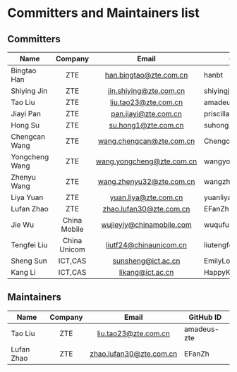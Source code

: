 # Committers and Maintainers list

## Committers

| Name           |   Company    |           Email           | GitHub ID           |
| -------------- | :----------: | :-----------------------: | ------------------- |
| Bingtao Han    |     ZTE      |  han.bingtao@zte.com.cn   | hanbt               |
| Shiying Jin    |     ZTE      |  jin.shiying@zte.com.cn   | shiyingjin          |
| Tao Liu        |     ZTE      |   liu.tao23@zte.com.cn    | amadeus-zte         |
| Jiayi Pan      |     ZTE      |   pan.jiayi@zte.com.cn    | priscilla-pan       |
| Hong Su        |     ZTE      |    su.hong1@zte.com.cn    | suhong1             |
| Chengcan Wang  |     ZTE      | wang.chengcan@zte.com.cn  | ChengcanWang-com    |
| Yongcheng Wang |     ZTE      | wang.yongcheng@zte.com.cn | wangyongcheng126914 |
| Zhenyu Wang    |     ZTE      | wang.zhenyu32@zte.com.cn  | wangzhenyu32        |
| Liya Yuan      |     ZTE      |   yuan.liya@zte.com.cn    | yuanliya            |
| Lufan Zhao     |     ZTE      |  zhao.lufan30@zte.com.cn  | EFanZh              |
| Jie Wu         | China Mobile | wujieyjy@chinamobile.com  | wuqufuhua           |
| Tengfei Liu    | China Unicom |  liutf24@chinaunicom.cn   | liutengfei0         |
| Sheng Sun      |   ICT,CAS    |    sunsheng@ict.ac.cn     | EmilyLoveSun        |
| Kang Li        |   ICT,CAS    |     likang@ict.ac.cn      | HappyKL             |

## Maintainers

| Name       | Company |          Email          | GitHub ID   |
| ---------- | :-----: | :---------------------: | ----------- |
| Tao Liu    |   ZTE   |  liu.tao23@zte.com.cn   | amadeus-zte |
| Lufan Zhao |   ZTE   | zhao.lufan30@zte.com.cn | EFanZh      |
